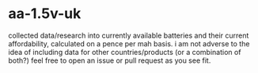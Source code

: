 # aa-1.5v-uk
collected data/research into currently available batteries and their current affordability, calculated on a pence per mah basis. i am not adverse to the idea of including data for other countries/products (or a combination of both?) feel free to open an issue or pull request as you see fit.
